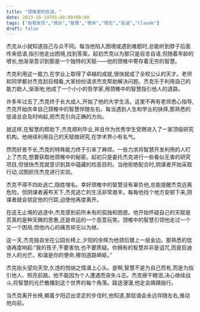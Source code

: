 ```yaml
---
title: "颈椎里的低语。"
date: 2023-10-19T05:00:00+08:00
tags: ["自我发现","成长","智慧","使命","隐忍","启迪","Claude"]
draft: false
--- 
```


杰克从小就知道自己与众不同。每当他陷入困境或遇到难题时,总能听到脖子后面传来低语,指引他走出困境,找到答案。起初杰克以为那只是自言自语,但随着年龄的增长,他渐渐意识到那是一个独特的天赋——他的颈椎中寄存着无穷的智慧。

杰克利用这一能力,在学业上取得了卓越的成就,很快就成了全校公认的天才。老师和同学都对杰克刮目相看,大家纷纷请求杰克帮助解决问题。杰克乐于利用自己的能力助人,渐渐地,他成了一个小小的哲学家,用颈椎中的智慧指引他人的道路。

许多年过去了,杰克终于长大成人,开始了他的大学生活。这里不再有老师悉心指导,杰克开始庆幸自己颈椎中的智慧伴随左右。每当遇到人生和学业的抉择,那熟悉的低语总会及时响起,把杰克引向正确的方向。

就这样,在智慧的帮助下,杰克顺利毕业,并且作为优秀学生受聘进入了一家顶级研究机构。他继续利用自己的天赋做研究,在学术界小有名气。

然而好景不长,杰克的特殊能力终于引来了麻烦。一些力求将智慧开发利用的人盯上了杰克,想要获取他颈椎中的秘密。起初只是委托杰克进行一些看似无害的研究项目,但很快杰克就意识到其中蕴藏的险恶目的。当他拒绝配合时,阴谋者开始采取行动,试图抓住杰克进行实验。

杰克不得不四处逃亡,隐姓埋名。幸好颈椎中的智慧没有辜负他,总能提醒杰克远离危险。但阴谋者遍布天下,杰克逃亡的生活非常艰辛。每每他找个地方安顿下来,阴谋者就会锁定他的行踪,迫使他再度离开。

在这无止境的追逐中,杰克感到前所未有的孤独和困惑。他开始怀疑自己的天赋是否真的是种天赐的恩惠,还是命运的一个恶意玩笑。颈椎中的智慧引领他走过一个又一个困局,但他内心的痛苦却无以为继。

这一天,杰克独自坐在公园长椅上,夕阳的余晖为他颈后镀上一层金边。那熟悉的低语再度响起:“我的孩子,不要害怕,也不要质疑。你拥有的智慧并非是诅咒,而是启迪世人的光芒。和谐是你的使命,哪怕道路崎岖。”

杰克抬头望向天空,久违的悦纳之情涌上心头。是啊,智慧不是为自己而有,而是为指引他人、照亮前路。他不能因为个人遭遇而丧失斗志。杰克擦干眼泪,决心继续战斗,将智慧的光芒散播到这个世界的每个角落。路途漫漫,他定会踽踽独行。

当杰克离开长椅,朝着夕阳迈出坚定的步伐时,他知道,那低语会永远伴随左右,推动他向前。